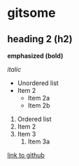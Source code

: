 # gitsome

## heading 2 (h2)

**emphasized (bold)**

_italic_

* Unordered list
* Item 2
	* Item 2a
	* Item 2b

1. Ordered list
1. Item 2
1. Item 3
	1. Item 3a


[link to github](http://github.com)

